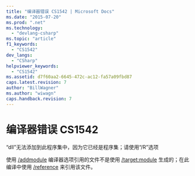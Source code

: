```yaml
---
title: "编译器错误 CS1542 | Microsoft Docs"
ms.date: "2015-07-20"
ms.prod: ".net"
ms.technology: 
  - "devlang-csharp"
ms.topic: "article"
f1_keywords: 
  - "CS1542"
dev_langs: 
  - "CSharp"
helpviewer_keywords: 
  - "CS1542"
ms.assetid: d7f60aa2-6645-472c-ac12-fa57a09fbd87
caps.latest.revision: 7
author: "BillWagner"
ms.author: "wiwagn"
caps.handback.revision: 7
---
```

# 编译器错误 CS1542
“dll”无法添加到此程序集中，因为它已经是程序集；请使用“\/R”选项  
  
 使用 [\/addmodule](../../csharp/language-reference/compiler-options/addmodule-compiler-option.md) 编译器选项引用的文件不是使用 [\/target:module](../../csharp/language-reference/compiler-options/target-module-compiler-option.md) 生成的；在此编译中使用 [\/reference](../../csharp/language-reference/compiler-options/reference-compiler-option.md) 来引用该文件。